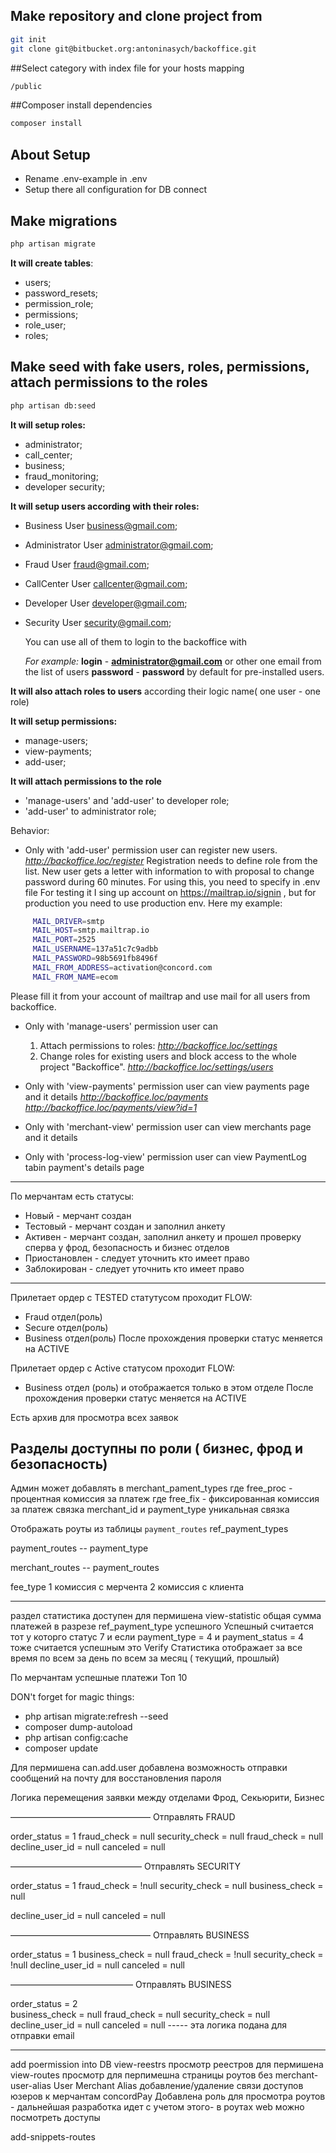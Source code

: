 ## Make repository and clone project from 
```bash 
git init
git clone git@bitbucket.org:antoninasych/backoffice.git
```
##Select category with index file for your hosts mapping
```bash 
/public
```

##Composer install dependencies
```bash 
composer install
```
## About Setup
- Rename .env-example in .env
- Setup there all configuration for DB connect
 
## Make migrations
```bash 
php artisan migrate
```
  **It will create tables**:
  
- users;
- password_resets;
- permission_role;
- permissions;
- role_user;
- roles;


## Make seed with fake users, roles, permissions, attach permissions to the roles
```bash 
php artisan db:seed
```

**It will setup roles:**

- administrator;	 
- call_center; 	
- business;	 
- fraud_monitoring;	 	
- developer security;	
 
**It will setup users according with their roles:**

- Business User	business@gmail.com;	 
- Administrator User	administrator@gmail.com; 
- Fraud User	fraud@gmail.com;	 
- CallCenter User	callcenter@gmail.com;	 
- Developer User	developer@gmail.com;	 
- Security User	security@gmail.com;
  
  You can use all of them to login to the backoffice with 
  
  _For example:_
  **login** - **administrator@gmail.com** or other one email from the list of users
  **password** - **password** by default for pre-installed users.
  
        
**It will also attach roles to users** according their logic name( one user - one role)

**It will setup permissions:**
 - manage-users;
 - view-payments;
 - add-user;

**It will attach permissions to the role** 
 - 'manage-users' and 'add-user' to developer role;
 - 'add-user' to administrator role;

Behavior:

 - Only with 'add-user' permission user can register new users.
     _http://backoffice.loc/register_
     Registration needs to define role from the list.
     New user gets a letter with information to with proposal to change password during 60 minutes.
     For using this, you need to specify in .env file
     For testing it I sing up account on https://mailtrap.io/signin ,
      but for production you need to use production env.
     Here my example:
```bash 
     MAIL_DRIVER=smtp
     MAIL_HOST=smtp.mailtrap.io
     MAIL_PORT=2525
     MAIL_USERNAME=137a51c7c9adbb
     MAIL_PASSWORD=98b5691fb8496f
     MAIL_FROM_ADDRESS=activation@concord.com
     MAIL_FROM_NAME=ecom
```
   Please fill it from your account of mailtrap and use mail for all users from backoffice.
     
 - Only with 'manage-users' permission user can 
   1. Attach permissions to roles:
     _http://backoffice.loc/settings_
   2. Change roles for existing users and block access to the whole project "Backoffice".
    _http://backoffice.loc/settings/users_
    
 - Only with 'view-payments'  permission user can view payments page and it details
    _http://backoffice.loc/payments_
    _http://backoffice.loc/payments/view?id=1_
 
  - Only with 'merchant-view'  permission user can view merchants page and it details
  - Only with 'process-log-view'  permission user can view PaymentLog tabin payment's details page
  
---------
По мерчантам есть статусы:
 - Новый   - мерчант создан 
 - Тестовый - мерчант создан и заполнил анкету
 - Активен - мерчант создан, заполнил анкету и прошел проверку сперва у фрод, безопасность и бизнес отделов
 - Приостановлен - следует уточнить кто имеет право
 - Заблокирован - следует уточнить кто имеет право
 
----------------------- 
 Прилетает ордер с TESTED статутусом проходит FLOW:
 - Fraud отдел(роль)
 - Secure отдел(роль)
 - Business отдел(роль)
 После прохождения проверки статус меняется на ACTIVE
 
 
Прилетает ордер с Active статусом проходит FLOW:
  - Business отдел (роль) и отображается только в этом отделе
После прохождения проверки статус меняется на ACTIVE  

Есть архив для просмотра всех заявок

Разделы доступны по роли ( бизнес, фрод и безопасность)
----------

Админ может добавлять в merchant_pament_types
где free_proc - процентная комиссия за платеж
где free_fix - фиксированная комиссия за платеж
связка merchant_id и payment_type уникальная связка

Отображать роуты из таблицы `payment_routes` ref_payment_types

payment_routes --  payment_type

merchant_routes -- payment_routes

fee_type
1 комиссия с мерчента
2 комиссия с клиента

-------
раздел статистика доступен для пермишена view-statistic
общая сумма платежей в разрезе ref_payment_type успешного
Успешный считается тот у которго статус 7 и если payment_type = 4 и payment_status = 4 тоже считается успешным
это Verify
Статистика отображает 
за все время по всем
за день по всем
за месяц ( текущий, прошлый)

По мерчантам успешные платежи Топ 10
 
 
 DON't forget for magic things:
 - php artisan migrate:refresh --seed
 - composer dump-autoload
 - php artisan config:cache  
 - composer update
 
Для пермишена can.add.user добавлена возможность отправки сообщений на почту для восстановления пароля

Логика перемещения заявки между отделами Фрод, Секьюрити, Бизнес 


————————————————
Отправлять FRAUD

order_status = 1
fraud_check = null
security_check = null
fraud_check = null
decline_user_id = null
canceled = null


———————————————
Отправлять SECURITY

order_status = 1
fraud_check = !null
security_check = null
business_check = null

decline_user_id = null
canceled = null


 ————————————————
Отправлять BUSINESS

order_status = 1
business_check = null
fraud_check = !null
security_check = !null
decline_user_id = null
canceled = null

——————————————
Отправлять BUSINESS

order_status = 2  
business_check = null
fraud_check = null
security_check = null
decline_user_id = null
canceled = null
 -----  эта логика подана для отправки email
 
 
 ------------------------------------------
 add poermission into DB
 view-reestrs просмотр реестров для пермишена
 view-routes просмотр для перпимешна страницы роутов без 
 merchant-user-alias  User Merchant Alias добавление/удаление связи доступов юзеров к мерчантам concordPay
  Добавлена роль для просмотра роутов - дальнейшая разработка идет с учетом этого- в роутах web можно посмотреть доступы
  
  add-snippets-routes
